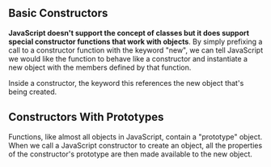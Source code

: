 
## Basic Constructors

**JavaScript doesn't support the concept of classes but it does support special constructor functions that work with objects**. By simply prefixing a call to a constructor function with the keyword "new", we can tell JavaScript we would like the function to behave like a constructor and instantiate a new object with the members defined by that function.

Inside a constructor, the keyword this references the new object that's being created. 



## Constructors With Prototypes

Functions, like almost all objects in JavaScript, contain a "prototype" object. When we call a JavaScript constructor to create an object, all the properties of the constructor's prototype are then made available to the new object.
